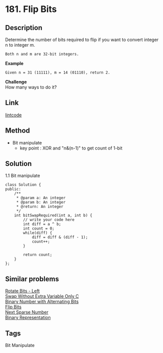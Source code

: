 # 181. Flip Bits

## Description

Determine the number of bits required to flip if you want to convert integer n to integer m.
```
Both n and m are 32-bit integers.
```

**Example**
```
Given n = 31 (11111), m = 14 (01110), return 2.
```
**Challenge**  
How many ways to do it?

## Link
[lintcode](https://www.lintcode.com/problem/flip-bits/)

## Method
* Bit manipulate
  * key point : XOR and "n&(n-1)" to get count of 1-bit

## Solution
1.1 Bit manipulate
~~~
class Solution {
public:
    /**
     * @param a: An integer
     * @param b: An integer
     * @return: An integer
     */
    int bitSwapRequired(int a, int b) {
        // write your code here
        int diff = a ^ b;
        int count = 0;
        while(diff) {
            diff = diff & (diff - 1);
            count++;
        }
        
        return count;
    }
};
~~~
## Similar problems
[Rotate Bits - Left](https://www.lintcode.com/problem/rotate-bits-left/)  
[Swap Without Extra Variable Only C](https://www.lintcode.com/problem/swap-without-extra-variable-only-c/)   
[Binary Number with Alternating Bits](https://www.lintcode.com/problem/binary-number-with-alternating-bits/)   
[Flip Bits](https://lintcode.com/problem/flip-bits/)  
[Next Sparse Number](https://www.lintcode.com/problem/next-sparse-number/)  
[Binary Representation](https://www.lintcode.com/problem/binary-representation/)

## Tags  
Bit Manipulate